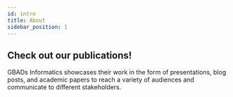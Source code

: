 ```yaml
---
id: intro
title: About
sidebar_position: 1
---
```


<h2>Check out our publications!</h2>
<p>GBADs Informatics showcases their work in the form of presentations, blog posts, and academic papers to reach a variety of audiences and communicate to different stakeholders.</p>